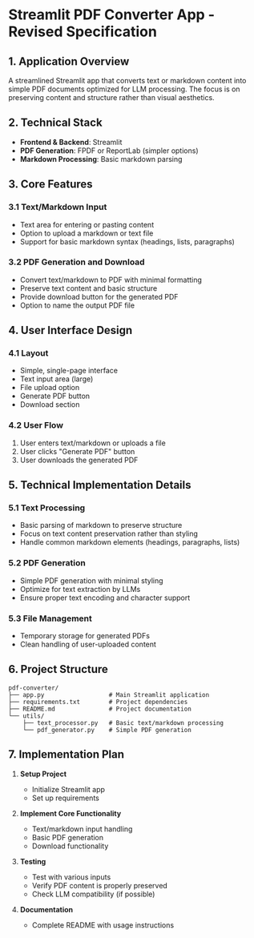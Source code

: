 # Streamlit PDF Converter App - Revised Specification

## 1. Application Overview

A streamlined Streamlit app that converts text or markdown content into simple PDF documents optimized for LLM processing. The focus is on preserving content and structure rather than visual aesthetics.

## 2. Technical Stack

- **Frontend & Backend**: Streamlit
- **PDF Generation**: FPDF or ReportLab (simpler options)
- **Markdown Processing**: Basic markdown parsing

## 3. Core Features

### 3.1 Text/Markdown Input
- Text area for entering or pasting content
- Option to upload a markdown or text file
- Support for basic markdown syntax (headings, lists, paragraphs)

### 3.2 PDF Generation and Download
- Convert text/markdown to PDF with minimal formatting
- Preserve text content and basic structure
- Provide download button for the generated PDF
- Option to name the output PDF file

## 4. User Interface Design

### 4.1 Layout
- Simple, single-page interface
- Text input area (large)
- File upload option
- Generate PDF button
- Download section

### 4.2 User Flow
1. User enters text/markdown or uploads a file
2. User clicks "Generate PDF" button
3. User downloads the generated PDF

## 5. Technical Implementation Details

### 5.1 Text Processing
- Basic parsing of markdown to preserve structure
- Focus on text content preservation rather than styling
- Handle common markdown elements (headings, paragraphs, lists)

### 5.2 PDF Generation
- Simple PDF generation with minimal styling
- Optimize for text extraction by LLMs
- Ensure proper text encoding and character support

### 5.3 File Management
- Temporary storage for generated PDFs
- Clean handling of user-uploaded content

## 6. Project Structure

```
pdf-converter/
├── app.py                  # Main Streamlit application
├── requirements.txt        # Project dependencies
├── README.md               # Project documentation
└── utils/
    ├── text_processor.py   # Basic text/markdown processing
    └── pdf_generator.py    # Simple PDF generation
```

## 7. Implementation Plan

1. **Setup Project**
   - Initialize Streamlit app
   - Set up requirements

2. **Implement Core Functionality**
   - Text/markdown input handling
   - Basic PDF generation
   - Download functionality

3. **Testing**
   - Test with various inputs
   - Verify PDF content is properly preserved
   - Check LLM compatibility (if possible)

4. **Documentation**
   - Complete README with usage instructions 